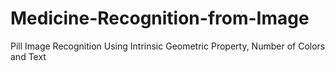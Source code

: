 # Medicine-Recognition-from-Image
Pill Image Recognition Using Intrinsic Geometric Property, Number of Colors and Text 
